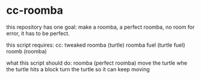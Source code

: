 # cc-roomba
this repository has one goal:
make a roomba, a perfect roomba, no room for error, it has to be perfect.

this script requires:
cc: tweaked
roomba (turtle)
roomba fuel (turtle fuel)
roomb (roomba)

what this script should do:
roomba (perfect roomba)
move the turtle
whe the turtle hits a block turn the turtle so it can keep moving
